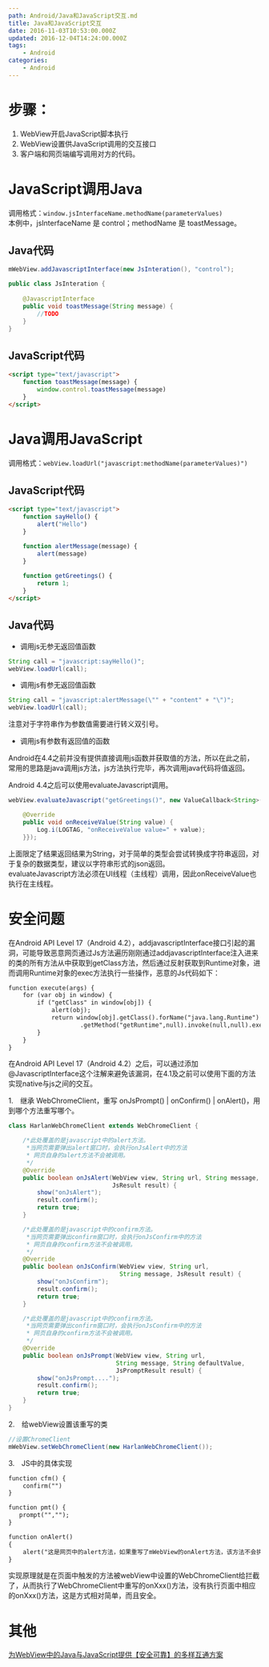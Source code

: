 ```yaml
---
path: Android/Java和JavaScript交互.md
title: Java和JavaScript交互
date: 2016-11-03T10:53:00.000Z
updated: 2016-12-04T14:24:00.000Z
tags:
    - Android
categories:
    - Android
---
```


# 步骤：

<!--more-->

1. WebView开启JavaScript脚本执行  
2. WebView设置供JavaScript调用的交互接口  
3. 客户端和网页端编写调用对方的代码。

# JavaScript调用Java

调用格式：`window.jsInterfaceName.methodName(parameterValues)`  
本例中，jsInterfaceName 是 control；methodName 是 toastMessage。

## Java代码
```java
mWebView.addJavascriptInterface(new JsInteration(), "control");
```
```java
public class JsInteration {
      
	@JavascriptInterface
	public void toastMessage(String message) {
		//TODO
	}
}
```

## JavaScript代码
```html
<script type="text/javascript">
    function toastMessage(message) {
        window.control.toastMessage(message)
    }
</script>
```

# Java调用JavaScript
调用格式：`webView.loadUrl("javascript:methodName(parameterValues)")`
## JavaScript代码
```html
<script type="text/javascript">
    function sayHello() {
        alert("Hello")
    }

    function alertMessage(message) {
        alert(message)
    }
	
	function getGreetings() {
		return 1;
	}
</script>
```

## Java代码
* 调用js无参无返回值函数
```java
String call = "javascript:sayHello()";
webView.loadUrl(call);
```

* 调用js有参无返回值函数  
```java
String call = "javascript:alertMessage(\"" + "content" + "\")";
webView.loadUrl(call);
```
注意对于字符串作为参数值需要进行转义双引号。

* 调用js有参数有返回值的函数  

Android在4.4之前并没有提供直接调用js函数并获取值的方法，所以在此之前，常用的思路是java调用js方法，js方法执行完毕，再次调用java代码将值返回。

Android 4.4之后可以使用evaluateJavascript调用。
```java
webView.evaluateJavascript("getGreetings()", new ValueCallback<String>() {

	@Override
	public void onReceiveValue(String value) {
		Log.i(LOGTAG, "onReceiveValue value=" + value);
	}});
```
上面限定了结果返回结果为String，对于简单的类型会尝试转换成字符串返回，对于复杂的数据类型，建议以字符串形式的json返回。  
evaluateJavascript方法必须在UI线程（主线程）调用，因此onReceiveValue也执行在主线程。  

# 安全问题
在Android API Level 17（Android 4.2），addjavascriptInterface接口引起的漏洞，可能导致恶意网页通过Js方法遍历刚刚通过addjavascriptInterface注入进来的类的所有方法从中获取到getClass方法，然后通过反射获取到Runtime对象，进而调用Runtime对象的exec方法执行一些操作，恶意的Js代码如下：
```html
function execute(args) {
	for (var obj in window) {
		if ("getClass" in window[obj]) {
			alert(obj);
			return window[obj].getClass().forName("java.lang.Runtime")
					.getMethod("getRuntime",null).invoke(null,null).exec(args);
		}
	}
}
```
在Android API Level 17（Android 4.2）之后，可以通过添加@JavascriptInterface这个注解来避免该漏洞，在4.1及之前可以使用下面的方法实现native与js之间的交互。  

1.　继承 WebChromeClient，重写 onJsPrompt() | onConfirm() | onAlert()，用到哪个方法重写哪个。
```java
class HarlanWebChromeClient extends WebChromeClient {

	/*此处覆盖的是javascript中的alert方法。
	 *当网页需要弹出alert窗口时，会执行onJsAlert中的方法
	 * 网页自身的alert方法不会被调用。
	 */
	@Override
	public boolean onJsAlert(WebView view, String url, String message,
							 JsResult result) {
		show("onJsAlert");
		result.confirm();
		return true;
	}

	/*此处覆盖的是javascript中的confirm方法。
	 *当网页需要弹出confirm窗口时，会执行onJsConfirm中的方法
	 * 网页自身的confirm方法不会被调用。
	 */
	@Override
	public boolean onJsConfirm(WebView view, String url,
							   String message, JsResult result) {
		show("onJsConfirm");
		result.confirm();
		return true;
	}

	/*此处覆盖的是javascript中的confirm方法。
	 *当网页需要弹出confirm窗口时，会执行onJsConfirm中的方法
	 * 网页自身的confirm方法不会被调用。
	 */
	@Override
	public boolean onJsPrompt(WebView view, String url,
							  String message, String defaultValue,
							  JsPromptResult result) {
		show("onJsPrompt....");
		result.confirm();
		return true;
	}
}
```

2.　给webView设置该重写的类
```java
//设置ChromeClient
mWebView.setWebChromeClient(new HarlanWebChromeClient());
```

3.　JS中的具体实现
```html
function cfm() {
	confirm("")
}

function pmt() {
   prompt("","");
}

function onAlert()
{
	alert("这是网页中的alert方法，如果重写了mWebView的onAlert方法，该方法不会执行");
}
```
实现原理就是在页面中触发的方法被webView中设置的WebChromeClient给拦截了，从而执行了WebChromeClient中重写的onXxx()方法，没有执行页面中相应的onXxx()方法，这是方式相对简单，而且安全。

# 其他
[为WebView中的Java与JavaScript提供【安全可靠】的多样互通方案](https://github.com/pedant/safe-java-js-webview-bridge)
